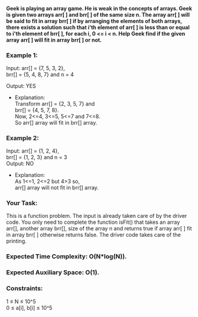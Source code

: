 #### Geek is playing an array game. He is weak in the concepts of arrays. Geek is given two arrays arr[ ] and brr[ ] of the same size n. The array arr[ ] will be said to fit in array brr[ ] if by arranging the elements of both arrays, there exists a solution such that i'th element of arr[ ] is less than or equal to i'th element of brr[ ], for each i, 0 <= i < n. Help Geek find if the given array arr[ ] will fit in array brr[ ] or not.

### Example 1:  
  
Input: arr[] = {7, 5, 3, 2},  
       brr[] = {5, 4, 8, 7} and n = 4  

Output: YES  
- Explanation:  
Transform arr[] = {2, 3, 5, 7} and  
brr[] = {4, 5, 7, 8}.  
Now, 2<=4, 3<=5, 5<=7 and 7<=8.  
So arr[] array will fit in brr[] array.  
### Example 2:  
  
Input: arr[] = {1, 2, 4},  
brr[] = {1, 2, 3} and n = 3   
Output: NO  
- Explanation:   
As 1<=1, 2<=2 but 4>3 so,   
arr[] array will not fit in brr[] array.   
  
### Your Task:  
  
This is a function problem. The input is already taken care of by the driver code. You only need to complete the function isFit() that takes an array arr[], another array brr[], size of the array n and returns true if array arr[ ] fit in array brr[ ] otherwise returns false. The driver code takes care of the printing.  

### Expected Time Complexity: O(N*log(N)).
### Expected Auxiliary Space: O(1).

### Constraints:  
1 ≤ N ≤ 10^5  
0 ≤ a[i], b[i] ≤ 10^5  
